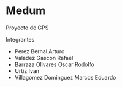 # Medum
Proyecto de GPS

Integrantes
* Perez Bernal Arturo
* Valadez Gascon Rafael
* Barraza Olivares Oscar Rodolfo
* Urtiz Ivan
* Villagomez Dominguez Marcos Eduardo
